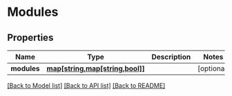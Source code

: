 # Modules

## Properties
Name | Type | Description | Notes
------------ | ------------- | ------------- | -------------
**modules** | [**map[string,map[string,bool]]**](map.md) |  | [optional] 

[[Back to Model list]](../README.md#documentation-for-models) [[Back to API list]](../README.md#documentation-for-api-endpoints) [[Back to README]](../README.md)


